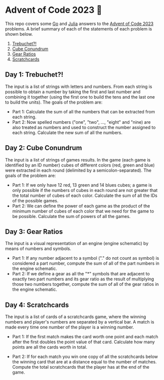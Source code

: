 # Advent of Code 2023 :santa:

This repo covers some [Go](https://go.dev/) and [Julia](https://julialang.org/) answers to the [Advent of Code 2023](https://adventofcode.com/) problems. A brief summary of each of the statements of each problem is shown below.

1. [Trebuchet?!](#day-1-trebuchet)
2. [Cube Conundrum](#day-2-cube-conundrum)
3. [Gear Ratios](#day-3-gear-ratios)
4. [Scratchcards](#day-4-scratchcards)

## Day 1: Trebuchet?!

The input is a list of strings with letters and numbers. From each string is possible to obtain a number by taking the first and last number and combining it together (using the first one to build the tens and the last one to build the units). The goals of the problem are:
- Part 1: Calculate the sum of all the numbers that can be extracted from each string.
- Part 2: Now spelled numbers ("one", "two", ..., "eight" and "nine) are also treated as numbers and used to construct the number assigned to each string. Calculate the new sum of all the numbers.

## Day 2: Cube Conundrum

The input is a list of strings of games results. In the game (each game is identified by an ID number) cubes of different colors (red, green and blue) were extracted in each round (delimited by a semicolon-separated). The goals of the problem are:
- Part 1: If we only have 12 red, 13 green and 14 blues cubes; a game is only possible if the numbers of cubes in each round are not greater that the total number of cubes of each color. Calculate the sum of all the IDs of the possible games. 
- Part 2: We can define the power of each game as the product of the minimum number of cubes of each color that we need for the game to be possible. Calculate the sum of powers of all the games.

## Day 3: Gear Ratios

The input is a visual representation of an engine (engine schematic) by means of numbers and symbols.
- Part 1: If any number adjacent to a symbol ("." do not count as symbol) is considered a part number, compute the sum of all of the part numbers in the engine schematic.
- Part 2: If we define a gear as all the "*" symbols that are adjacent to exactly two part numbers and its gear ratio as the result of multiplying those two numbers together, compute the sum of all of the gear ratios in the engine schematic.

## Day 4: Scratchcards

The input is a list of cards of a scratchcards game, where the winning numbers and player's numbers are separated by a vertical bar. A match is made every time one number of the player is a winning number.

- Part 1: If the first match makes the card worth one point and each match after the first doubles the point value of that card. Calculate how many points are all the cards worth in total.

- Part 2: If for each match you win one copy of all the scratchcards below the winning card that are at a distance equal to the number of matches. Compute the total scratchcards that the player has at the end of the game.